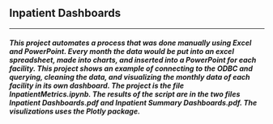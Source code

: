 ## Inpatient Dashboards
___

##### This project automates a process that was done manually using Excel and PowerPoint. Every month the data would be put into an excel spreadsheet, made into charts, and inserted into a PowerPoint for each facility. This project shows an example of connecting to the ODBC and querying, cleaning the data, and visualizing the monthly data of each facility in its own dashboard. The project is the file InpatientMetrics.ipynb. The results of the script are in the two files Inpatient Dashboards.pdf and Inpatient Summary Dashboards.pdf. The visulizations uses the Plotly package.
